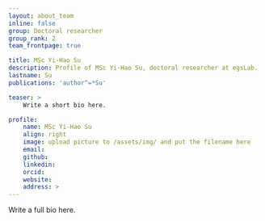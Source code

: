 ```yaml
---
layout: about_team
inline: false
group: Doctoral researcher
group_rank: 2
team_frontpage: true

title: MSc Yi-Hao Su
description: Profile of MSc Yi-Hao Su, doctoral researcher at egsLab.
lastname: Su
publications: 'author^=*Su'

teaser: >
    Write a short bio here.

profile:
    name: MSc Yi-Hao Su
    align: right
    image: upload picture to /assets/img/ and put the filename here
    email: 
    github: 
    linkedin: 
    orcid: 
    website: 
    address: >
---
```


Write a full bio here.